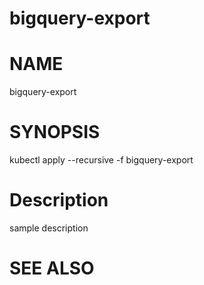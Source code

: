 bigquery-export
==================================================

# NAME

  bigquery-export

# SYNOPSIS

  kubectl apply --recursive -f bigquery-export

# Description

sample description

# SEE ALSO

